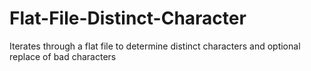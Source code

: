 # Flat-File-Distinct-Character
Iterates through a flat file to determine distinct characters and optional replace of bad characters
